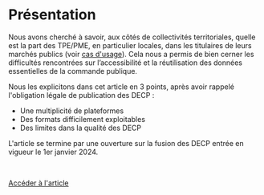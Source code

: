 # Présentation

Nous avons cherché à savoir, aux côtés de collectivités territoriales,  quelle est la part des TPE/PME, en particulier locales, dans les titulaires de leurs marchés publics (voir [cas d'usage](https://open.datactivist.coop/docs/cas-usage-decp)). Cela nous a permis de bien cerner les difficultés rencontrées sur l’accessibilité et la réutilisation des données essentielles de la commande publique.

Nous les explicitons dans cet article en 3 points, après avoir rappelé l'obligation légale de publication des DECP : 

-  Une multiplicité de plateformes
-  Des formats difficilement exploitables
-  Des limites dans la qualité des DECP

L'article se termine par une ouverture sur la fusion des DECP entrée en vigueur le 1er janvier 2024.

<br/>

<a href="https://www.lemoniteur.fr/article/acceder-aux-donnees-essentielles-de-la-commande-publique-un-parcours-du-combattant.2231917" class="customButton">Accéder à l'article</a>

<br/>